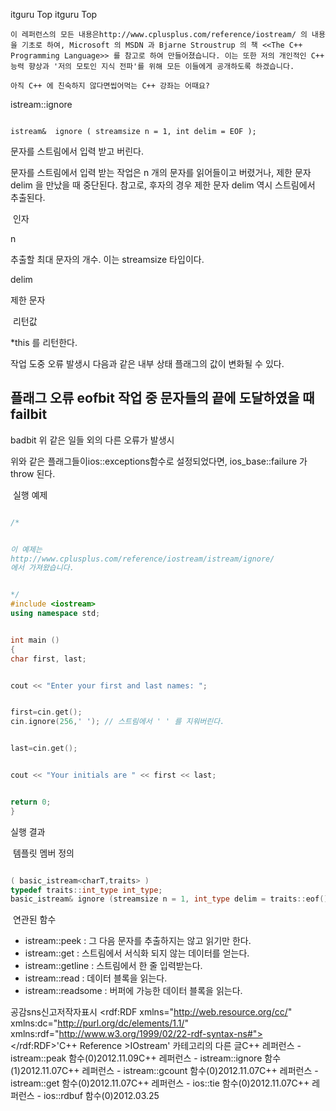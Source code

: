  itguru Top itguru Top





```warning
이 레퍼런스의 모든 내용은http://www.cplusplus.com/reference/iostream/ 의 내용을 기초로 하여, Microsoft 의 MSDN 과 Bjarne Stroustrup 의 책 <<The C++ Programming Language>> 를 참고로 하여 만들어졌습니다. 이는 또한 저의 개인적인 C++ 능력 향상과 '저의 모토인 지식 전파'를 위해 모든 이들에게 공개하도록 하겠습니다.
```

```info
아직 C++ 에 친숙하지 않다면씹어먹는 C++ 강좌는 어때요?
```




istream::ignore


```info

istream&  ignore ( streamsize n = 1, int delim = EOF );
```



문자를 스트림에서 입력 받고 버린다.


문자를 스트림에서 입력 받는 작업은 n 개의 문자를 읽어들이고 버렸거나, 제한 문자 delim 을 만났을 때 중단된다. 참고로, 후자의 경우 제한 문자 delim 역시 스트림에서 추출된다.




 인자



n


추출할 최대 문자의 개수. 이는 streamsize 타입이다.


delim


제한 문자




 리턴값




*this 를 리턴한다.


작업 도중 오류 발생시 다음과 같은 내부 상태 플래그의 값이 변화될 수 있다.



플래그
오류
eofbit
작업 중 문자들의 끝에 도달하였을 때
failbit
-

badbit
위 같은 일들 외의 다른 오류가 발생시








위와 같은 플래그들이ios::exceptions함수로 설정되었다면, ios_base::failure 가 throw 된다.




 실행 예제






```cpp

/*


이 예제는
http://www.cplusplus.com/reference/iostream/istream/ignore/
에서 가져왔습니다.


*/
#include <iostream>
using namespace std;


int main ()
{
char first, last;


cout << "Enter your first and last names: ";


first=cin.get();
cin.ignore(256,' '); // 스트림에서 ' ' 를 지워버린다.


last=cin.get();


cout << "Your initials are " << first << last;


return 0;
}
```




실행 결과











 템플릿 멤버 정의


```cpp

( basic_istream<charT,traits> )
typedef traits::int_type int_type;
basic_istream& ignore (streamsize n = 1, int_type delim = traits::eof() );
```










 연관된 함수








* istream::peek : 그 다음 문자를 추출하지는 않고 읽기만 한다.
* istream::get : 스트림에서 서식화 되지 않는 데이터를 얻는다.
* istream::getline : 스트림에서 한 줄 입력받는다.
* istream::read : 데이터 블록을 읽는다.
* istream::readsome : 버퍼에 가능한 데이터 블록을 읽는다.

공감sns신고저작자표시	<rdf:RDF xmlns="http://web.resource.org/cc/" xmlns:dc="http://purl.org/dc/elements/1.1/" xmlns:rdf="http://www.w3.org/1999/02/22-rdf-syntax-ns#">		<Work rdf:about="">			<license rdf:resource="http://creativecommons.org/licenses/by-fr/2.0/kr/" />		</Work>		<License rdf:about="http://creativecommons.org/licenses/by-fr/">			<permits rdf:resource="http://web.resource.org/cc/Reproduction"/>			<permits rdf:resource="http://web.resource.org/cc/Distribution"/>			<requires rdf:resource="http://web.resource.org/cc/Notice"/>			<requires rdf:resource="http://web.resource.org/cc/Attribution"/>			<permits rdf:resource="http://web.resource.org/cc/DerivativeWorks"/>		</License>	</rdf:RDF>'C++ Reference >IOstream' 카테고리의 다른 글C++ 레퍼런스 - istream::peak 함수(0)2012.11.09C++ 레퍼런스 - istream::ignore 함수(1)2012.11.07C++ 레퍼런스 - istream::gcount 함수(0)2012.11.07C++ 레퍼런스 - istream::get 함수(0)2012.11.07C++ 레퍼런스 - ios::tie 함수(0)2012.11.07C++ 레퍼런스 - ios::rdbuf 함수(0)2012.03.25

